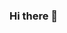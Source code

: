 ### Hi there 👋

<!--
**aggarwalradhika29/aggarwalradhika29** is a ✨ _special_ ✨ repository because its `README.md` (this file) appears on your GitHub profile.

Here are some ideas to get you started:

- 🔭 I’m currently working on DSA, AI, and Data Science.
- 🌱 I’m currently learning Java and Python.
- 👯 I’m looking to collaborate on Data Science projects.
- 💬 Ask me about programming and AI related queries.
- 📫 How to reach me: 
-->
